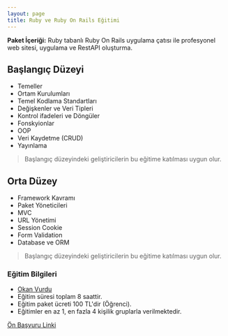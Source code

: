 ```yaml
---
layout: page
title: Ruby ve Ruby On Rails Eğitimi
---
```


**Paket İçeriği:** Ruby tabanlı Ruby On Rails uygulama çatısı ile profesyonel web sitesi, uygulama ve RestAPI oluşturma.

## Başlangıç Düzeyi

- Temeller
- Ortam Kurulumları
- Temel Kodlama Standartları
- Değişkenler ve Veri Tipleri
- Kontrol ifadeleri ve Döngüler
- Fonskyionlar
- OOP
- Veri Kaydetme (CRUD)
- Yayınlama

> Başlangıç düzeyindeki geliştiricilerin bu eğitime katılması uygun olur.

## Orta Düzey

- Framework Kavramı
- Paket Yöneticileri
- MVC
- URL Yönetimi
- Session Cookie
- Form Validation
- Database ve ORM

> Başlangıç düzeyindeki geliştiricilerin bu eğitime katılması uygun olur.

### Eğitim Bilgileri

- [Okan Vurdu](http://okanvurdu.com)
- Eğitim süresi toplam 8 saattir.
- Eğitim paket ücreti 100 TL'dir (Öğrenci).
- Eğitimler en az 1, en fazla 4 kişilik gruplarla verilmektedir.

[Ön Başvuru Linki](https://docs.google.com/forms/d/1xXUi-JLKexceI8NzrQ6LmSWvArd0ptxGaB4zCbqeKfU/viewform?usp=send_form)